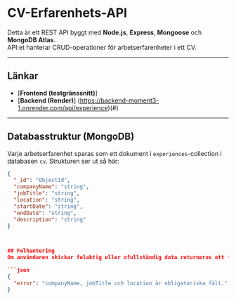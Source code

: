 # CV-Erfarenhets-API

Detta är ett REST API byggt med **Node.js**, **Express**, **Mongoose** och **MongoDB Atlas**.  
API:et hanterar CRUD-operationer för arbetserfarenheter i ett CV.

---

## Länkar

- [**Frontend (testgränssnitt)**]
- [**Backend (Render)**] (https://backend-moment3-1.onrender.com/api/experience)(#)

---

## Databasstruktur (MongoDB)

Varje arbetserfarenhet sparas som ett dokument i `experiences`-collection i databasen `cv`. Strukturen ser ut så här:

```json
{
  "_id": "ObjectId",
  "companyName": "string",
  "jobTitle": "string",
  "location": "string",
  "startDate": "string",
  "endDate": "string",
  "description": "string"
}



## Felhantering
Om användaren skickar felaktig eller ofullständig data returneras ett felmeddelande som:

```json
{
  "error": "companyName, jobTitle och location är obligatoriska fält."
}